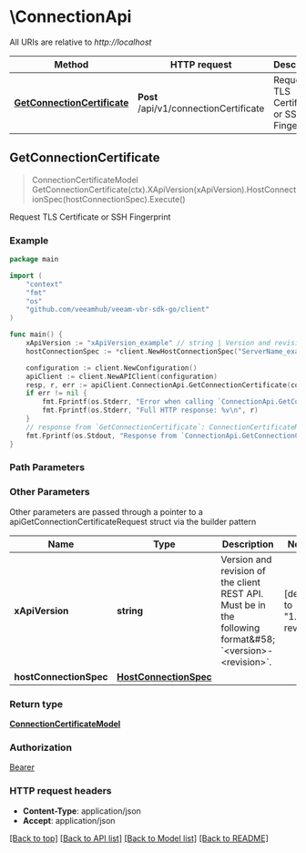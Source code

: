 # \ConnectionApi

All URIs are relative to *http://localhost*

Method | HTTP request | Description
------------- | ------------- | -------------
[**GetConnectionCertificate**](ConnectionApi.md#GetConnectionCertificate) | **Post** /api/v1/connectionCertificate | Request TLS Certificate or SSH Fingerprint



## GetConnectionCertificate

> ConnectionCertificateModel GetConnectionCertificate(ctx).XApiVersion(xApiVersion).HostConnectionSpec(hostConnectionSpec).Execute()

Request TLS Certificate or SSH Fingerprint



### Example

```go
package main

import (
    "context"
    "fmt"
    "os"
    "github.com/veeamhub/veeam-vbr-sdk-go/client"
)

func main() {
    xApiVersion := "xApiVersion_example" // string | Version and revision of the client REST API. Must be in the following format&#58; `<version>-<revision>`. (default to "1.1-rev0")
    hostConnectionSpec := *client.NewHostConnectionSpec("ServerName_example", "CredentialsId_example", client.EManagedServerType("WindowsHost")) // HostConnectionSpec |

    configuration := client.NewConfiguration()
    apiClient := client.NewAPIClient(configuration)
    resp, r, err := apiClient.ConnectionApi.GetConnectionCertificate(context.Background()).XApiVersion(xApiVersion).HostConnectionSpec(hostConnectionSpec).Execute()
    if err != nil {
        fmt.Fprintf(os.Stderr, "Error when calling `ConnectionApi.GetConnectionCertificate``: %v\n", err)
        fmt.Fprintf(os.Stderr, "Full HTTP response: %v\n", r)
    }
    // response from `GetConnectionCertificate`: ConnectionCertificateModel
    fmt.Fprintf(os.Stdout, "Response from `ConnectionApi.GetConnectionCertificate`: %v\n", resp)
}
```

### Path Parameters



### Other Parameters

Other parameters are passed through a pointer to a apiGetConnectionCertificateRequest struct via the builder pattern


Name | Type | Description  | Notes
------------- | ------------- | ------------- | -------------
 **xApiVersion** | **string** | Version and revision of the client REST API. Must be in the following format&amp;#58; &#x60;&lt;version&gt;-&lt;revision&gt;&#x60;. | [default to &quot;1.1-rev0&quot;]
 **hostConnectionSpec** | [**HostConnectionSpec**](HostConnectionSpec.md) |  | 

### Return type

[**ConnectionCertificateModel**](ConnectionCertificateModel.md)

### Authorization

[Bearer](../README.md#Bearer)

### HTTP request headers

- **Content-Type**: application/json
- **Accept**: application/json

[[Back to top]](#) [[Back to API list]](../README.md#documentation-for-api-endpoints)
[[Back to Model list]](../README.md#documentation-for-models)
[[Back to README]](../README.md)

